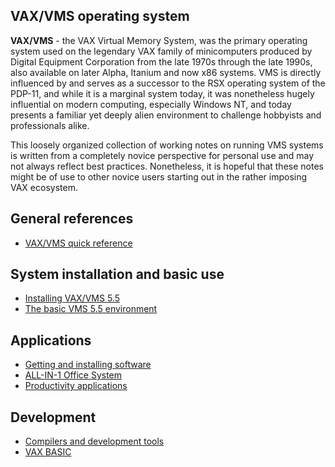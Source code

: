 VAX/VMS operating system 
------------------------

**VAX/VMS** - the VAX Virtual Memory System, was the primary operating system
used on the legendary VAX family of minicomputers produced by Digital Equipment
Corporation from the late 1970s through the late 1990s, also available on later 
Alpha, Itanium and now x86 systems. VMS is directly influenced by and serves as
a successor to the RSX operating system of the PDP-11, and while it is a marginal 
system today, it was nonetheless hugely influential on modern computing, 
especially Windows NT, and today presents a familiar yet deeply alien environment 
to challenge hobbyists and professionals alike.

This loosely organized collection of working notes on running VMS systems is
written from a completely novice perspective for personal use and may not
always reflect best practices. Nonetheless, it is hopeful that these notes
might be of use to other novice users starting out in the rather imposing
VAX ecosystem.

## General references 

* [VAX/VMS quick reference](000-quickref.md)

## System installation and basic use

* [Installing VAX/VMS 5.5](010-install.md)
* [The basic VMS 5.5 environment](011-intro.md)

## Applications

* [Getting and installing software](020-software.md)
* [ALL-IN-1 Office System](021-allin1.md)
* [Productivity applications](022-productivity.md)

## Development

* [Compilers and development tools](031-development.md)
* [VAX BASIC](032-basic.md)
